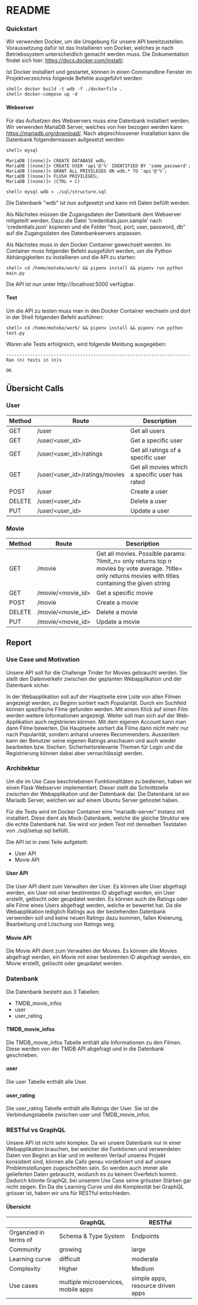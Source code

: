 # README

### Quickstart

Wir verwenden Docker, um die Umgebung für unsere API bereitzustellen. 
Voraussetzung dafür ist das Installieren von Docker, welches je nach Betriebssystem unterscheidlich gemacht werden muss.
Die Dokumentation findet sich hier: https://docs.docker.com/install/.

Ist Docker installiert und gestartet, können in einen Commandline Fenster im Projektverzeichnis folgende Befehle ausgeführt werden:

```
shell> docker build -t wdb -f ./dockerfile .
shell> docker-compose up -d
```

#### Webserver

Für das Aufsetzen des Webservers muss eine Datenbank installiert werden.
Wir verwenden MariaDB Server, welches von hier bezogen werden kann: https://mariadb.org/download/.
Nach abgeschlossener Installation kann die Datenbank folgendermassen aufgesetzt werden:

```
shell> mysql

MariaDB [(none)]> CREATE DATABASE wdb;
MariaDB [(none)]> CREATE USER 'api'@'%' IDENTIFIED BY 'some_password';
MariaDB [(none)]> GRANT ALL PRIVILEGES ON wdb.* TO 'api'@'%';
MariaDB [(none)]> FLUSH PRIVILEGES;
MariaDB [(none)]> (CTRL + C)

shell> mysql wdb < ./sql/structure.sql

```

Die Datenbank "wdb" ist nun aufgesetzt und kann mit Daten befüllt werden.

Als Nächstes müssen die Zugangsdaten der Datenbank dem Webserver mitgeteilt werden.
Dazu die Datei 'credentials.json.sample' nach 'credentials.json' kopieren und die Felder "host, port, user, password, db" auf die Zugangsdaten des Datenbankservers anpassen.

Als Nächstes muss in den Docker Container gewechselt werden.
Im Container muss folgender Befehl ausgeführt werden, um die Python Abhängigkeiten zu installieren und die API zu starten:

```
shell> cd /home/motoko/work/ && pipenv install && pipenv run python main.py
```

Die API ist nun unter http://localhost:5000 verfügbar.


#### Test

Um die API zu testen muss man in den Docker Container wechseln und dort in der Shell folgenden Befehl ausführen:

```
shell> cd /home/motoko/work/ && pipenv install && pipenv run python test.py
```

Waren alle Tests erfolgreich, wird folgende Meldung ausgegeben:

```
----------------------------------------------------------------------
Ran (n) tests in (n)s

OK
```


## Übersicht Calls

### User

| Method | Route | Description |
| ---- | ---- | ---- |
| GET | /user | Get all users |
| GET | /user/<user_id> | Get a specific user |
| GET | /user/<user_id>/ratings | Get all ratings of a specific user |
| GET | /user/<user_id>/ratings/movies | Get all movies which a specific user has rated |
| POST | /user | Create a user |
| DELETE | /user/<user_id> | Delete a user |
| PUT | /user/<user_id> | Update a user |

### Movie

| Method | Route | Description |
| ---- | ---- | ---- |
| GET | /movie | Get all movies. Possible params: ?limit_n=<int> only returns top n movies by vote average. ?title=<string> only returns movies with titles containing the given string |
| GET | /movie/<movie_id> | Get a specific movie |
| POST | /movie | Create a movie |
| DELETE | /movie/<movie_id> | Delete a movie |
| PUT | /movie/<movie_id> | Update a movie |


## Report

### Use Case und Motivation

Unsere API soll für die Challenge Tinder for Movies gebraucht werden. Sie stellt den Datenverkehr zwischen der geplanten Webapplikation und der Datenbank sicher. 

In der Webapplikation soll auf der Hauptseite eine Liste von allen Filmen angezeigt werden, zu Beginn sortiert nach Popularität. Durch ein Suchfeld können spezifische Filme gefunden werden. Mit einem Klick auf einen Film werden weitere Informationen angezeigt. Weiter soll man sich auf der Web-Applikation auch registrieren können. Mit dem eigenen Account kann man dann Filme bewerten. Die Hauptseite sortiert die Filme dann nicht mehr nur nach Popularität, sondern anhand unseres Recommenders. Ausserdem kann der Benutzer seine eigenen Ratings anschauen und auch wieder bearbeiten bzw. löschen. Sicherheitsrelevante Themen für Login und die Registrierung können dabei aber vernachlässigt werden.

### Architektur

Um die im Use Case beschriebenen Funktionalitäten zu bedienen, haben wir einen Flask Webserver implementiert. Dieser stellt die Schnittstelle zwischen der Webapplikation und der Datenbank dar. 
Die Datenbank ist ein Mariadb Server, welchen wir auf einem Ubuntu Server gehostet haben. 

Für die Tests wird im Docker Container eine "mariadb-server" Instanz mit installiert.
Diese dient als Mock-Datenbank, welche die gleiche Struktur wie die echte Datenbank hat.
Sie wird vor jedem Test mit denselben Testdaten von ./sql/setup.sql befüllt.

Die API ist in zwei Teile aufgeteilt:

* User API
* Movie API

#### User API

Die User API dient zum Verwalten der User. Es können alle User abgefragt werden, ein User mit einer bestimmten ID abgefragt werden, ein User erstellt, gelöscht oder geupdatet werden. Es können auch die Ratings oder alle Filme eines Users abgefragt werden, welche er bewertet hat. Da die Webapplikation lediglich Ratings aus der bestehenden Datenbank verwenden soll und keine neuen Ratings dazu kommen, fallen Kreierung, Bearbeitung und Löschung von Ratings weg.

#### Movie API

Die Movie API dient zum Verwalten der Movies. Es können alle Movies abgefragt werden, ein Movie mit einer bestimmten ID abgefragt werden, ein Movie erstellt, gelöscht oder geupdatet werden.

### Datenbank

Die Datenbank besteht aus 3 Tabellen:

* TMDB_movie_infos
* user
* user_rating

#### TMDB_movie_infos

Die TMDB_movie_infos Tabelle enthält alle Informationen zu den Filmen. Diese werden von der TMDB API abgefragt und in die Datenbank geschrieben. 

#### user

Die user Tabelle enthält alle User.

#### user_rating

Die user_rating Tabelle enthält alle Ratings der User. Sie ist die Verbindungstabelle zwischen user und TMDB_movie_infos.


### RESTful vs GraphQL

Unsere API ist nicht sehr komplex. Da wir unsere Datenbank nur in einer Webapplikation brauchen, bei welcher die Funktionen und verwendeten Daten von Beginn an klar und im weiteren Verlauf unseres Projekt konsistent sind, können alle Calls genau vordefiniert und auf unsere Problemstellungen zugeschnitten sein. So werden auch immer alle gelieferten Daten gebraucht, wodurch es zu keinem Overfetch kommt. Dadurch könnte GraphQL bei unserem Use Case seine grössten Stärken gar nicht zeigen. Ein  Da die Learning Curve und die Komplexität bei GraphQL grösser ist, haben wir uns für RESTful entschieden.

#### Übersicht

|  | GraphQL      | RESTful |
| ----------- | ----------- | ----------- |
| Organzied in terms of | Schema & Type System      | Endpoints       |
| Community | growing   | large        |
| Learning curve | difficult | moderate |
| Complexity | Higher | Medium |
| Use cases | multiple microservices, mobile apps | simple apps, resource driven apps |
